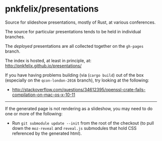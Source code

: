 pnkfelix/presentations
=========================

Source for slideshow presentations, mostly of Rust, at various conferences.

The source for particular presentations tends to be held in individual branches.

The *deployed* presentations are all collected together on the
`gh-pages` branch.

The index is hosted, at least in principle, at:
http://pnkfelix.github.io/presentations/

If you have having problems building (via (`cargo build`) out of the box (especially on the `qcon-london-2016` branch), try looking at the following:

 * http://stackoverflow.com/questions/34612395/openssl-crate-fails-compilation-on-mac-os-x-10-11

----

If the generated page is not rendering as a slideshow, you may need to do one or more of the following:

 * Run `git submodule update --init` from the root of the checkout (to pull down the `moz-reveal` and `reveal.js` submodules that hold CSS referenced by the generated html).

